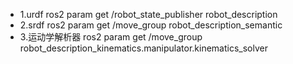
- 1.urdf
ros2 param get /robot_state_publisher robot_description
- 2.srdf
ros2 param get /move_group robot_description_semantic
- 3.运动学解析器
ros2 param get /move_group robot_description_kinematics.manipulator.kinematics_solver



